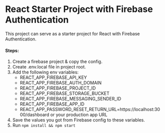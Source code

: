 # React Starter Project with Firebase Authentication

This project can serve as a starter project for React with Firebase Authentication.

#### Steps:

1.  Create a firebase project & copy the config.
2.  Create .env.local file in project root.
3.  Add the following env variables:  
    *   REACT_APP_FIREBASE_API_KEY
    *   REACT_APP_FIREBASE_AUTH_DOMAIN
    *   REACT_APP_FIREBASE_PROJECT_ID
    *   REACT_APP_FIREBASE_STORAGE_BUCKET
    *   REACT_APP_FIREBASE_MESSAGING_SENDER_ID
    *   REACT_APP_FIREBASE_APP_ID
    *   REACT_APP_PASSWORD_RESET_RETURN_URL=https://localhost:3000/dashboard or your production app URL
4.  Save the values you got from Firebase config to these variables.
5.  Run `npm install && npm start`
